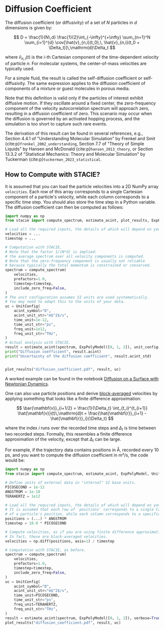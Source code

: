 # Diffusion Coefficient

The diffusion coefficient (or diffusivity) of a set of $N$ particles in $d$ dimensions is given by:

$$
D = \frac{1}{N\,d} \frac{1}{2}\int_{-\infty}^{+\infty}
    \sum_{n=1}^N \sum_{i=1}^{d}
    \cov[\hat{v}_{n,i}(t_0),\, \hat{v}_{n,i}(t_0 + \Delta_t)]\,\mathrm{d}\Delta_t
$$

where $\hat{v}_{n,i}(t)$ is the $i$-th Cartesian component of
the time-dependent velocity of particle $n$.
For molecular systems, the center-of-mass velocities are typically used.

For a simple fluid, the result is called the self-diffusion coefficient or self-diffusivity.
The same expression applies to the diffusion coefficient of components of a mixture
or guest molecules in porous media.

Note that this definition is valid only if the particles of interest exhibit diffusive motion.
If they oscillate around a fixed center,
the zero-frequency component of the velocity autocorrelation spectrum will approach zero,
resulting in a diffusion coefficient of zero.
This scenario may occur when the diffusion is governed by an activated hopping process,
and the simulation is too short to capture such rare events.

The derivation of this result can be found in several references, e.g.,
Section 4.4.1 of "Understanding Molecular Simulation"
by Frenkel and Smit {cite:p}`frenkel_2002_understanding`,
Section 7.7 of "Theory of Simple Liquids"
by Hansen and McDonald {cite:p}`hansen_2013_theory`,
or Section 13.3.2 of "Statistical Mechanics: Theory and Molecular Simulation"
by Tuckerman {cite:p}`tuckerman_2023_statistical`.

## How to Compute with STACIE?

It is assumed that you can load the particle velocities into a 2D NumPy array `velocities`.
Each row of this array corresponds to a single Cartesian component of a particle's velocity, while
each column corresponds to a specific time step.
You should also store the time step in a Python variable.
The diffusion coefficient can then be computed as follows:

```python
import numpy as np
from stacie import compute_spectrum, estimate_acint, plot_results, ExpPolyModel, UnitConfig

# Load all the required inputs, the details of which will depend on your use case.
velocities = ...
timestep = ...

# Computation with STACIE.
# Note that the factor 1/(N*d) is implied:
# the average spectrum over all velocity components is computed.
# Note that the zero-frequency component is usually not reliable
# because typically the total momentum is constrained or conserved.
spectrum = compute_spectrum(
    velocities,
    prefactors=1.0,
    timestep=timestep,
    include_zero_freq=False,
)
# The unit configuration assumes SI units are used systematically.
# You may need to adapt this to the units of your data.
uc = UnitConfig(
    acint_symbol="D",
    acint_unit_str="m$^2$/s",
    time_unit=1e-12,
    time_unit_str="ps",
    freq_unit=1e12,
    freq_unit_str="THz",
)
# Actual analysis with STACIE.
result = estimate_acint(spectrum, ExpPolyModel([0, 1, 2]), unit_config=uc, verbose=True)
print("Diffusion coefficient", result.acint)
print("Uncertainty of the diffusion coefficient", result.acint_std)


plot_results("diffusion_coefficient.pdf", result, uc)
```

A worked example can be found in the notebook
[Diffusion on a Surface with Newtonian Dynamics](../examples/surface_diffusion.py).

One can also use particle positions and derive [block-averaged](../preparing_inputs/block_averages.md)
velocities by applying something that looks like a finite difference approximation:

$$
  \bar{\mathbf{v}}_{i+1/2}
  = \frac{1}{\Delta_t} \int_{t_i}^{t_{i+1}} \hat{\mathbf{v}}(t)\,\mathrm{d}t
  = \frac{\hat{\mathbf{r}}_{i+1} - \hat{\mathbf{r}}_i}{\Delta_t}
$$

where the index $i$ runs over the recorded time steps and $\Delta_t$ is time between two recorded steps.
Formally, this resembles a finite difference approximation of the velocity,
except that $\Delta_t$ can be large.

For example, if the trajectory data contains positions in Å, recorded every 10 ps,
and you want to compute the diffusion coefficient in m²/s, the code would be:

```python
import numpy as np
from stacie import compute_spectrum, estimate_acint, ExpPolyModel, UnitConfig, plot_results

# Define units of external data in "internal" SI base units.
PICOSECOND = 1e-12
ANGSTROM = 1e-10
TERAHERTZ = 1e12

# Load all the required inputs, the details of which will depend on your use case.
# It is assumed that each row of `positions` corresponds to a single Cartesian component
# of a particle's position, while each column corresponds to a specific time step.
positions = (...) * ANGSTROM
timestep = 10.0 * PICOSECOND

# Compute velocities, as if you are using finite difference approximation.
# In fact, these are block-averaged velocities.
velocities = np.diff(positions, axis=1) / timestep

# Computation with STACIE, as before.
spectrum = compute_spectrum(
    velocities,
    prefactors=1.0,
    timestep=timestep,
    include_zero_freq=False,
)
uc = UnitConfig(
    acint_symbol="D",
    acint_unit_str="m$^2$/s",
    time_unit=PICOSECOND,
    time_unit_str="ps",
    freq_unit=TERAHERTZ,
    freq_unit_str="THz",
)
result = estimate_acint(spectrum, ExpPolyModel([0, 1, 2]), verbose=True, unit_config=uc)
plot_results("diffusion_coefficient.pdf", result, uc)
```
